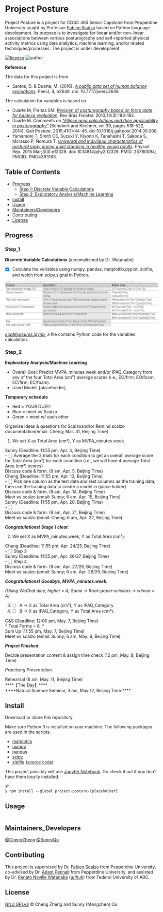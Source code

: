 # Project Posture

Project Posture is a project for COSC 495 Senior Capstone from Pepperdine University taught by Professor [Fabien Scalzo](http://web.cs.ucla.edu/~fab/) based on Python language development. Its purpose is to investigate for linear and/or non-linear associations between various posturography and self-reported physical activity metrics using data analytics, machine learning, and/or related techniques/processes. The project is under development.

[![license](https://img.shields.io/github/license/chengmeowz/project-posture.svg)](https://github.com/chengmeowz/project-posture/blob/main/LICENSE)
![author](https://img.shields.io/badge/Author-Cheng&Sunny-blue.svg)

**Reference**

The data for this project is from 
* Santos, D. & Duarte, M. (2016). [*A public data set of human balance evaluations*](https://peerj.com/articles/2648/). PeerJ, 4, e2648. doi: 10.7717/peerj.2648.

The calculation for variables is based on 
* Duarte M, Freitas SM. [*Revision of posturography based on force plate for balance evaluation*](http://www.scielo.br/pdf/rbfis/v14n3/en_03.pdf). Rev Bras Fisioter. 2010;14(3):183-192.
* Duarte M. Comments on [*"Ellipse area calculations and their applicability in posturography"*](http://citeseerx.ist.psu.edu/viewdoc/download?doi=10.1.1.659.1973&rep=rep1&type=pdf) (Schubert and Kirchner, vol.39, pages 518-522, 2014). Gait Posture. 2015;41(1):44-45. doi:10.1016/j.gaitpost.2014.08.008
* Yamamoto T, Smith CE, Suzuki Y, Kiyono K, Tanahashi T, Sakoda S, Morasso P, Nomura T. [*Universal and individual characteristics of postural sway during quiet standing in healthy young adults*](https://pubmed.ncbi.nlm.nih.gov/25780094/). Physiol Rep. 2015 Mar;3(3):e12329. doi: 10.14814/phy2.12329. PMID: 25780094; PMCID: PMC4393163.

## Table of Contents

- [Progress](#progress)
   	- [Step 1: Discrete Variable Calculations](#step_1)
   	- [Step 2: Exploratory Analysis/Machine Learning](#step_2)
- [Install](#install)
- [Usage](#usage)
- [Maintainers/Developers](#maintainers_developers)
- [Contributing](#contributing)
- [License](#license)

## Progress

### Step_1
**Discrete Variable Calculations** (accomplished by Dr. Watanabe)

- [X] Calculate the variables using numpy, pandas, matplotlib.pyplot, zipfile, and welch from scipy.signal in Python.

![alt text](https://github.com/chengmeowz/project-posture/blob/main/extra/variables_calculation.jpg?raw=true)

[*copMeasures.ipynb*](https://colab.research.google.com/drive/1oOHwtgAxazdcARhygBb5DLKYAf-HDTT8?usp=sharing#scrollTo=8MrFIHv6OpQu), a file contains Python code for the variables calculation.

### Step_2
**Exploratory Analysis/Machine Learning**

* Overall Goal: Predict MVPA_minutes.week and/or IPAQ_Category from any of the four Total Area (cm²) average scores (i.e., EO/firm; EO/foam; EC/firm; EC/foam).
* Used Model: [placeholder]

**Temporary schedule**
* <div class="text-red">Red = YOUR DUE!!!</div>
* <div class="text-blue">Blue = meet w/ Scalzo</div>
* <div class="text-green">Green = meet w/ each other</div>

<div class="text-blue">Organize ideas & questions for Scalzoand/or Remind scalzo documentation(email: Cheng; Mar. 31, Beijing Time)</div>

1. We set X as Total Area (cm²), Y as MVPA_minutes.week.

<div class="text-red">Sunny (Deadline: 11:55 pm, Apr. 4, Beijing Time)</div>
- [ ] Average the 3 trials for each condition to get an overall average score for Total Area (cm²) for each condition (i.e., we will have 4 average Total Area (cm²) scores) 
<div class="text-green">Discuss code & form. (8 am, Apr. 5, Beijing Time)</div>

<div class="text-red">Cheng (Deadline: 11:55 pm, Apr. 13, Beijing Time)</div>
- [ ] Pick one column as the test data and rest columns as the training data, then use the training data to create a model in (place holder)
<div class="text-green">Discuss code & form. (8 am, Apr. 14, Beijing Time)</div>
<div class="text-blue">Meet w/ scalzo (email: Sunny; 6 am, Apr. 15, Beijing Time)</div>

<div class="text-red">Sunny (Deadline: 11:55 pm, Apr. 20, Beijing Time)</div>
- [ ] 
<div class="text-green">Discuss code & form. (8 am, Apr. 21, Beijing Time)</div>
<div class="text-blue">Meet w/ scalzo (email: Cheng; 6 am, Apr. 22, Beijing Time)</div>

***Congratulations! Stage 1 clear.***

2. We set X as MVPA_minutes.week, Y as Total Area (cm²).

<div class="text-red">Cheng (Deadline: 11:55 pm, Apr. 24/25, Beijing Time)</div>
- [ ] Step 3

<div class="text-red">Sunny (Deadline: 11:55 pm, Apr. 26/27, Beijing Time)</div>
- [ ] Step 4
<div class="text-green">Discuss code & form. (8 am, Apr. 27/28, Beijing Time)</div>
<div class="text-blue">Meet w/ scalzo (email: Sunny; 6 am, Apr. 28/29, Beijing Time)</div>

***Congratulations! Goodbye, MVPA_minutes.week.***

*(Using WeChat dice, higher = A; Same -> Rock-paper-scissors -> winner = A)*

3. - [ ] A -> X as Total Area (cm²), Y as IPAQ_Category.
4. - [ ] B -> X as IPAQ_Category, Y as Total Area (cm²).
<div class="text-red">C&S (Deadline: 12:00 pm, May. 7, Beijing Time)</div>
* Total Forms = 8.
* <div class="text-green">Sum Up (11:55 pm, May. 7, Beijing Time)</div>
<div class="text-blue">Meet w/ scalzo (email: Sunny; 6 am, May. 8, Beijing Time)</div>

***Project Finished.***

<div class="text-green">Decide presentation content & assign time check (12 pm, May. 8, Beijing Time)</div>

*Practicing Presentation.*

<div class="text-green">Rehearsal (8 am, May. 11, Beijing Time)</div>

<div class="text-red">
   ****【The Day】****
</div>
<div class="text-red">****Natural Science Seminar, 3 am, May 12, Beijing Time.****</div>

## Install

Download or clone this repository.

Make sure Python 3 is installed on your machine. The following packages are used in the scripts.

* [matplotlib](https://matplotlib.org/)
* [numpy](https://numpy.org/)
* [pandas](https://pandas.pydata.org/)
* [scipy](https://www.scipy.org/)
* [zipfile](https://docs.python.org/3/library/zipfile.html) ([source code](https://github.com/python/cpython/blob/3.9/Lib/zipfile.py))

This project possibly will use [Jupyter Notebook](https://jupyter.org/install). Go check it out if you don't have them locally installed.

```
sh
$ npm install --global project-posture-[placeholder]
```

## Usage

```
```

## Maintainers_Developers

[@ChengZheng](https://github.com/chengmeowz)
[@SunnyQu](https://github.com/suii-bit)

## Contributing

This project is supervised by Dr. [Fabien Scalzo](https://seaver.pepperdine.edu/academics/faculty/fabien-scalzo/) from Pepperdine University, co-advised by Dr. [Adam Pennell](https://seaver.pepperdine.edu/academics/faculty/adam-pennell/) from Pepperdine University, and assisted by Dr. [Renato Naville Watanabe](http://ebm.ufabc.edu.br/docentes/renato/) ([*github*](https://github.com/rnwatanabe)) from Federal University of ABC.

## License

[GNU GPLv3](LICENSE) © Cheng Zheng and Sunny (Mengchen) Qu
